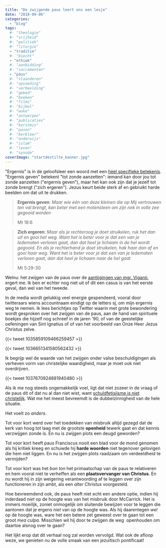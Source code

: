 ```yaml
---
title: "De zwijgende paus leert ons een lesje"
date: "2018-09-06"
categories: 
  - "blog"
tags:
  #- "theologie"
  #- "vrijheid"
  #- "politiek"
  #- "liturgie"
  - "traditie"
  #- "biecht"
  - "ethiek"
  #- "aanbidding"
  #- "sacramenten"
  - "paus"
  #- "vlaanderen"
  #- "opvoeding"
  #- "verbeelding"
  #- "gebed"
  #- "boeken"
  #- "films"
  #- "bijbel"
  #- "woke"
  #- "antwerpen"
  #- "publicaties"
  #- "kerstmis"
  #- "pasen"
  #- "kerkleer"
  #- "onderwijs"
  #- "islam"
  #- "leven"
  #- "synode"
coverImage: "startdestilte_banner.jpg"
---
```


"Ergernis" is in de geloofsleer een woord met een [heel specifieke betekenis](/blog/schandalig-geloof/). "Ergernis geven" betekent "tot zonde aanzetten": iemand kan door jou tot zonde aanzetten ("ergernis geven"), maar het kan ook zijn dat je jezelf tot zonde brengt ("zich ergeren"). Jezus keurt beide sterk af en gebruikt harde beelden om dat uit te drukken.

> **Ergernis geven**: _Maar wie één van deze kleinen die op Mij vertrouwen ten val brengt, kan beter met een molensteen om zijn nek in volle zee gegooid worden_  
> 
> Mt 18:6

> **Zich ergeren**: _Maar als je rechteroog je doet struikelen, ruk het dan uit en gooi het weg. Want het is beter voor je dat een van je ledematen verloren gaat, dan dat heel je lichaam in de hel wordt gegooid. En als je rechterhand je doet struikelen, hak haar dan af en gooi haar weg. Want het is beter voor je dat een van je ledematen verloren gaat, dan dat heel je lichaam naar de hel gaat_  
> 
> Mt 5:29-30

Welnu: het zwijgen van de paus over de [aantijgingen van mgr. Viganò](https://www.documentcloud.org/documents/4786599-Testimony-by-Archbishop-Carlo-Maria-Vigan%C3%B2.html), ergert me. Ik ben er echter nog niet uit of dit een casus is van het eerste geval, dan wel van het tweede.  

In de media wordt gelukkig veel energie gespendeerd, vooral door twitteraars wiens accountnaam eindigt op de letters sj, om mijn ergernis weg te nemen. Ik lees berichtjes op Twitter waarin met grote bewondering wordt gesproken over het zwijgen van de paus, aan de hand van spirituele boekjes die hijzelf nog schreef in de jaren '90, of van de geestelijke oefeningen van Sint Ignatius of of van het voorbeeld van Onze Heer Jezus Christus zelve.  

{{< tweet 1035859109466259457 >}}

{{< tweet 1036651341580562432 >}}

Ik begrijp wel de waarde van het zwijgen onder valse beschuldigingen als verheven vorm van christelijke waardigheid, maar je moet ook niet overdrijven.  

{{< tweet 1037670924881940480 >}}

Als ik me nog steeds ongemakkelijk voel, ligt dat niet zozeer in de vraag of de paus dit of dat nu al dan niet wist, want [schuldfetisjisme is niet christelijk](/blog/schuldfetisjisme-is-niet-christelijk/). Wat me het meest bevreemdt is de dubbelzinnigheid van de hele situatie.  

Het voelt zo _anders_.  

Tot voor kort werd over het toedekken van misbruik altijd gezegd dat de kerk van hoog tot laag met de grootste **openheid** tewerk gaat en dat kennis verzwijgen zonde is. En nu is zwijgen plots een deugd geworden?  

Tot voor kort heeft paus Franciscus nooit een blad voor de mond genomen als hij kritiek kreeg en schuwde hij **harde woorden** niet tegenover gelovigen die hem niet liggen. En nu is het zwijgen plots raadzaam om verdeeldheid te vermijden?  

Tot voor kort was het _bon ton_ het primaatschap van de paus te relativeren en hem vooral niet te verheffen als een **plaatsvervanger van Christus**_._ En nu wordt hij in zijn weigering verantwoording af te leggen over zijn functioneren in zijn ambt, als een _alter Christus_ voorgesteld.  

Hoe bevreemdend ook, de paus heeft niet echt een andere optie, indien hij inderdaad _niet_ op de hoogte was van het misbruik door McCarrick. Het is immers moeilijk, zoniet onmogelijk om sluitende bewijzen voor te leggen die aantonen dat je ergens _niet_ van op de hoogte was. Als hij daarentegen _wel_ op de hoogte was, ware het een betere zet geweest over te gaan tot een groot _mea culpa_. Misschien wil hij door te zwijgen de weg  openhouden om daartoe alsnog over te gaan?  

Het lijkt erop dat dit verhaal nog zal worden vervolgd. Wat ook de afloop weze, we genieten nu de volle smaak van een jezuïtisch pontificaat!

